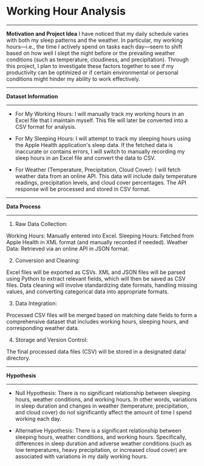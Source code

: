 # Working Hour Analysis

---

**Motivation and Project Idea**
I have noticed that my daily schedule varies with both my sleep patterns and the weather. In particular, my working hours—i.e., the time I actively spend on tasks each day—seem to shift based on how well I slept the night before or the prevailing weather conditions (such as temperature, cloudiness, and precipitation). Through this project, I plan to investigate these factors together to see if my productivity can be optimized or if certain environmental or personal conditions might hinder my ability to work effectively.

---

**Dataset Information**

---

* For My Working Hours:
I will manually track my working hours in an Excel file that I maintain myself. This file will later be converted into a CSV format for analysis.

* For My Sleeping Hours:
I will attempt to track my sleeping hours using the Apple Health application's sleep data. If the fetched data is inaccurate or contains errors, I will switch to manually recording my sleep hours in an Excel file and convert the data to CSV.

* For Weather (Temperature, Precipitation, Cloud Cover):
I will fetch weather data from an online API. This data will include daily temperature readings, precipitation levels, and cloud cover percentages. The API response will be processed and stored in CSV format.

---

**Data Process**

---

1. Raw Data Collection:

Working Hours: Manually entered into Excel.
Sleeping Hours: Fetched from Apple Health in XML format (and manually recorded if needed).
Weather Data: Retrieved via an online API in JSON format.

2. Conversion and Cleaning:

Excel files will be exported as CSVs.
XML and JSON files will be parsed using Python to extract relevant fields, which will then be saved as CSV files.
Data cleaning will involve standardizing date formats, handling missing values, and converting categorical data into appropriate formats.

3. Data Integration:

Processed CSV files will be merged based on matching date fields to form a comprehensive dataset that includes working hours, sleeping hours, and corresponding weather data.

4. Storage and Version Control:

The final processed data files (CSV) will be stored in a designated data/ directory.

---

**Hypothesis**

---

* Null Hypothesis:
There is no significant relationship between sleeping hours, weather conditions, and working hours. In other words, variations in sleep duration and changes in weather (temperature, precipitation, and cloud cover) do not significantly affect the amount of time I spend working each day.

* Alternative Hypothesis:
There is a significant relationship between sleeping hours, weather conditions, and working hours. Specifically, differences in sleep duration and adverse weather conditions (such as low temperatures, heavy precipitation, or increased cloud cover) are associated with variations in my daily working hours.





